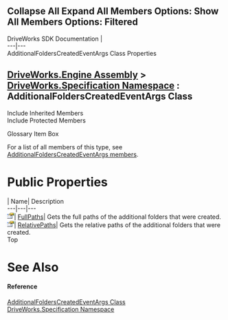 Collapse All Expand All Members Options: Show All  Members Options: Filtered   
---  
DriveWorks SDK Documentation  |   
---|---  
AdditionalFoldersCreatedEventArgs Class Properties   
  
[DriveWorks.Engine Assembly](topic2156.md) > [DriveWorks.Specification Namespace](topic10764.md) : AdditionalFoldersCreatedEventArgs Class  
---  
  
Include Inherited Members    
Include Protected Members    


Glossary Item Box

For a list of all members of this type, see [AdditionalFoldersCreatedEventArgs members](topic10776.md).

# Public Properties

| Name| Description  
---|---|---  
![Public Property](dotnetimages/publicProperty.gif)| [FullPaths](topic10785.md)| Gets the full paths of the additional folders that were created.   
![Public Property](dotnetimages/publicProperty.gif)| [RelativePaths](topic10786.md)| Gets the relative paths of the additional folders that were created.   
Top

# See Also

#### Reference

[AdditionalFoldersCreatedEventArgs Class](topic10775.md)   
[DriveWorks.Specification Namespace](topic10764.md)


